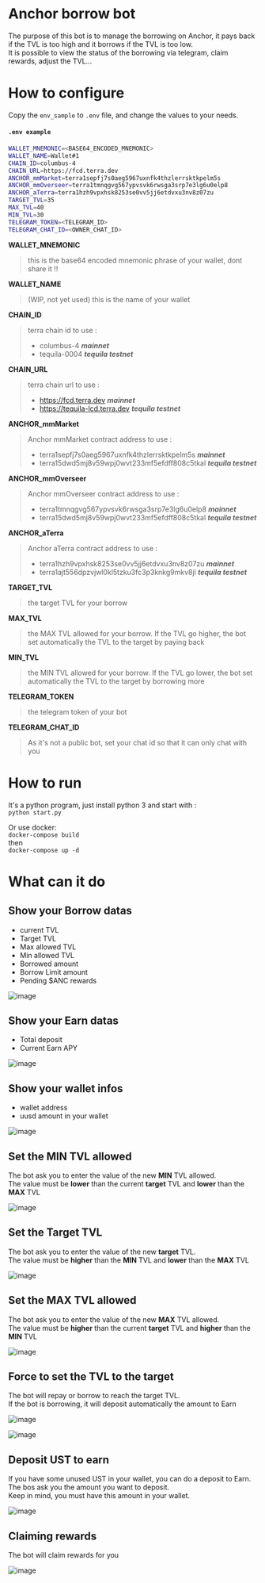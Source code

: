 # Anchor borrow bot

The purpose of this bot is to manage the borrowing on Anchor, it pays back if the TVL is too high and it borrows if the TVL is too low. \
It is possible to view the status of the borrowing via telegram, claim rewards, adjust the TVL...

# How to configure
Copy the `env_sample` to `.env` file, and change the values to your needs.

#### **`.env example`**
``` bash
WALLET_MNEMONIC=<BASE64_ENCODED_MNEMONIC>
WALLET_NAME=Wallet#1
CHAIN_ID=columbus-4
CHAIN_URL=https://fcd.terra.dev
ANCHOR_mmMarket=terra1sepfj7s0aeg5967uxnfk4thzlerrsktkpelm5s
ANCHOR_mmOverseer=terra1tmnqgvg567ypvsvk6rwsga3srp7e3lg6u0elp8
ANCHOR_aTerra=terra1hzh9vpxhsk8253se0vv5jj6etdvxu3nv8z07zu
TARGET_TVL=35
MAX_TVL=40
MIN_TVL=30
TELEGRAM_TOKEN=<TELEGRAM_ID>
TELEGRAM_CHAT_ID=<OWNER_CHAT_ID>
```
**WALLET_MNEMONIC**
> this is the base64 encoded mnemonic phrase of your wallet, dont share it !!

**WALLET_NAME**
> (WIP, not yet used) this is the name of your wallet

**CHAIN_ID**
> terra chain id to use :
> - columbus-4 ***mainnet***
> - tequila-0004 ***tequila testnet***

**CHAIN_URL**
> terra chain url to use :
> - https://fcd.terra.dev ***mainnet***
> - https://tequila-lcd.terra.dev ***tequila testnet***

**ANCHOR_mmMarket**
> Anchor mmMarket contract address to use :
> - terra1sepfj7s0aeg5967uxnfk4thzlerrsktkpelm5s ***mainnet***
> - terra15dwd5mj8v59wpj0wvt233mf5efdff808c5tkal ***tequila testnet***

**ANCHOR_mmOverseer**
> Anchor mmOverseer contract address to use :
> - terra1tmnqgvg567ypvsvk6rwsga3srp7e3lg6u0elp8 ***mainnet***
> - terra15dwd5mj8v59wpj0wvt233mf5efdff808c5tkal ***tequila testnet***

**ANCHOR_aTerra**
> Anchor aTerra contract address to use :
> - terra1hzh9vpxhsk8253se0vv5jj6etdvxu3nv8z07zu ***mainnet***
> - terra1ajt556dpzvjwl0kl5tzku3fc3p3knkg9mkv8jl ***tequila testnet***

**TARGET_TVL**
> the target TVL for your borrow

**MAX_TVL**
> the MAX TVL allowed for your borrow. If the TVL go higher, the bot set automatically the TVL to the target by paying back

**MIN_TVL**
> the MIN TVL allowed for your borrow. If the TVL go lower, the bot set automatically the TVL to the target by borrowing more

**TELEGRAM_TOKEN**
> the telegram token of your bot

**TELEGRAM_CHAT_ID**
> As it's not a public bot, set your chat id so that it can only chat with you






# How to run

It's a python program, just install python 3 and start with : \
`python start.py`

Or use docker: \
`docker-compose build` \
then \
`docker-compose up -d`




# What can it do

## Show your Borrow datas
- current TVL
- Target TVL
- Max allowed TVL
- Min allowed TVL
- Borrowed amount
- Borrow Limit amount
- Pending $ANC rewards

![image](./imgs/borrow_infos.png)

## Show your Earn datas
- Total deposit
- Current Earn APY

![image](./imgs/earn_infos.png)

## Show your wallet infos
- wallet address
- uusd amount in your wallet 

![image](./imgs/wallet.png)

## Set the MIN TVL allowed

 The bot ask you to enter the value of the new **MIN** TVL allowed. \
 The value must be **lower** than the current **target** TVL and **lower** than the **MAX** TVL

![image](./imgs/min_tvl.png)


## Set the Target TVL

 The bot ask you to enter the value of the new **target** TVL. \
 The value must be **higher** than the **MIN** TVL and **lower** than the **MAX** TVL

![image](./imgs/target_tvl.png)


 ## Set the MAX TVL allowed

 The bot ask you to enter the value of the new **MAX** TVL allowed. \
 The value must be **higher** than the current **target** TVL and **higher** than the **MIN** TVL

![image](./imgs/max_tvl.png)


## Force to set the TVL to the target
The bot will repay or borrow to reach the target TVL. \
If the bot is borrowing, it will deposit automatically the amount to Earn

![image](./imgs/fetch_tvl_1.png)


![image](./imgs/fetch_tvl_2.png)


## Deposit UST to earn
If you have some unused UST in your wallet, you can do a deposit to Earn. \
The bos ask you the amount you want to deposit. \
Keep in mind, you must have this amount in your wallet.

![image](./imgs/deposit.png)



## Claiming rewards
The bot will claim rewards for you

![image](./imgs/rewards.png)


